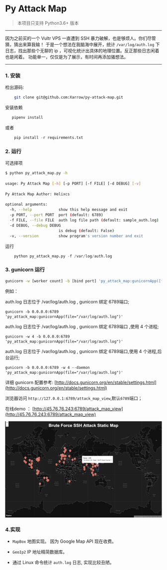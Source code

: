 # Py Attack Map

> 本项目只支持 Python3.6+ 版本

----

因为之前买的一个 Vultr VPS 一直遭到 SSH 暴力破解，也是够烦人。你们尽管猜，猜出来算我输！
于是一个想法在我脑海中展开，统计 `/var/log/auth.log` 下日志，找出那些个无聊的 ip ，可视化统计出具体的地理位置。反正那些日志闲着也是闲着。
功能单一，仅仅是为了展示，有时间再添加骚想法。

----
### 1. 安装

检出源码:
```bash
    git clone git@github.com:Xarrow/py-attack-map.git
```

安装依赖
```python
   pipenv install 
```
或者
```python
    pip install -r requirements.txt
```

### 2. 运行

可选择项

```bash
$ python py_attack_map.py -h

usage: Py Attack Map [-h] [-p PORT] [-f FILE] [-d DEBUG] [-v]

Py Attack Map Author: Helixcs

optional arguments:
  -h, --help            show this help message and exit
  -p PORT, --port PORT  port (default: 6789)
  -f FILE, --file FILE  auth log file path (default: sample_auth.log)
  -d DEBUG, --debug DEBUG
                        is debug (default: False)
  -v, --version         show program's version number and exit

```
运行

```python
    python py_attack_map.py -f /var/log/auth.log 
```

### 3. gunicorn 运行

```bash
gunicorn -w [worker count] -b [bind port] 'py_attack_map:gunicornApp([file="auth log path(default '/var/log/auth.log')"])'

```

例如：

auth.log 日志位于 /var/log/auth.log , gunicorn 绑定 6789端口;
```
gunicorn -b 0.0.0.0:6789 'py_attack_map:gunicornApp(file="/var/log/auth.log")'
```

auth.log 日志位于 /var/log/auth.log , gunicorn 绑定 6789端口 ,使用 4 个进程;
```
gunicorn -w 4 -b 0.0.0.0:6789 'py_attack_map:gunicornApp(file="/var/log/auth.log")'
```

auth.log 日志位于 /var/log/auth.log , gunicorn 绑定 6789端口,使用 4 个进程,后台运行;
```
gunicorn -b 0.0.0.0:6789 -w 4 --daemon 'py_attack_map:gunicornApp(file="/var/log/auth.log")'
```

详细 gunicorn 配置参考: [http://docs.gunicorn.org/en/stable/settings.html](http://docs.gunicorn.org/en/stable/settings.html)

浏览器访问 `http://127.0.0.1:6789/attack_map_view`,默认`6789`端口；

在线demo ： [http://45.76.76.243:6789/attack_map_view](http://45.76.76.243:6789/attack_map_view)


![img](imgs/WX20180722-192344@2x.png)

### 4.实现

* `MapBox` 地图实现。 因为 Google Map API 现在收费。

* `GeoIp2` IP 地址精简数据库。

* 通过 Linux 命令统计 `auth.log` 日志, 实现比较丑陋。
